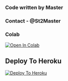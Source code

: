 
                                      
### Code written by Master                             
                                      
### Contact - @St2Master                                    

### Colab
[![Open In Colab](https://colab.research.google.com/assets/colab-badge.svg)](https://github.com/.ipyn)

## Deploy To Heroku

[![Deploy To Heroku](https://www.herokucdn.com/deploy/button.svg)](https://dashboard.heroku.com/new-app?template=https://github.com/rahul0715/love)
